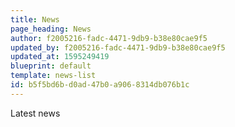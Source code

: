 ```yaml
---
title: News
page_heading: News
author: f2005216-fadc-4471-9db9-b38e80cae9f5
updated_by: f2005216-fadc-4471-9db9-b38e80cae9f5
updated_at: 1595249419
blueprint: default
template: news-list
id: b5f5bd6b-d0ad-47b0-a906-8314db076b1c
---
```

Latest news